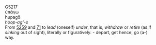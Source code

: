 <body>
  <p>G5217<br>  ὑπάγω  <br> hupagō  <br><i>hoop-ag‘-o </i><br>From <a href="g5259.htm">5259</a> and <a href="g0071.htm">71</a>  to <i>lead</i> (oneself) <i>under</i>, that is, <i>withdraw</i> or <i>retire</i> (as if <i>sinking</i> out of sight), literally or figuratively: - depart, get hence, go (a-) way.<br></p>
 </body>
